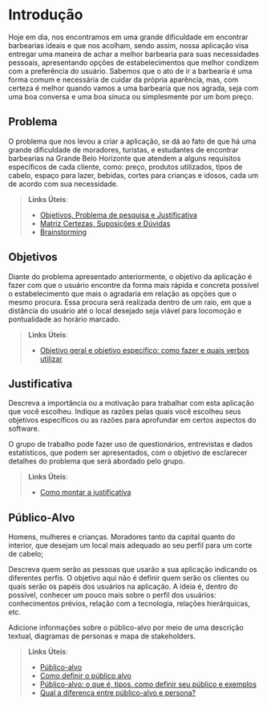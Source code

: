 # Introdução
Hoje em dia, nos encontramos em uma grande dificuldade em encontrar barbearias ideais e que nos acolham, sendo assim, nossa aplicação visa entregar uma maneira de achar a melhor barbearia para suas necessidades pessoais, apresentando opções de estabelecimentos que melhor condizem com a preferência do usuário. Sabemos que o ato de ir a barbearia é uma forma comum e necessária de cuidar da própria aparência, mas, com certeza é melhor quando vamos a uma barbearia que nos agrada, seja com uma boa conversa e uma boa sinuca ou simplesmente por um bom preço.

## Problema
O problema que nos levou a criar a aplicação, se dá ao fato de que há uma grande dificuldade de moradores, turistas, e estudantes de encontrar barbearias na Grande Belo Horizonte que atendem a alguns requisitos específicos de cada cliente, como: preço, produtos utilizados, tipos de cabelo, espaço para lazer, bebidas, cortes para crianças e idosos, cada um de acordo com sua necessidade.

> **Links Úteis**:
> - [Objetivos, Problema de pesquisa e Justificativa](https://medium.com/@versioparole/objetivos-problema-de-pesquisa-e-justificativa-c98c8233b9c3)
> - [Matriz Certezas, Suposições e Dúvidas](https://medium.com/educa%C3%A7%C3%A3o-fora-da-caixa/matriz-certezas-suposi%C3%A7%C3%B5es-e-d%C3%BAvidas-fa2263633655)
> - [Brainstorming](https://www.euax.com.br/2018/09/brainstorming/)

## Objetivos

Diante do problema apresentado anteriormente, o objetivo da aplicação é fazer com que o usuário encontre da forma mais rápida e concreta possível o estabelecimento que mais o agradaria em relação as opções que o mesmo procura. Essa procura será realizada dentro de um raio, em que a distância do usuário até o local desejado seja viável para locomoção e pontualidade ao horário marcado.
 
> **Links Úteis**:
> - [Objetivo geral e objetivo específico: como fazer e quais verbos utilizar](https://blog.mettzer.com/diferenca-entre-objetivo-geral-e-objetivo-especifico/)

## Justificativa

Descreva a importância ou a motivação para trabalhar com esta aplicação que você escolheu. Indique as razões pelas quais você escolheu seus objetivos específicos ou as razões para aprofundar em certos aspectos do software.

O grupo de trabalho pode fazer uso de questionários, entrevistas e dados estatísticos, que podem ser apresentados, com o objetivo de esclarecer detalhes do problema que será abordado pelo grupo.

> **Links Úteis**:
> - [Como montar a justificativa](https://guiadamonografia.com.br/como-montar-justificativa-do-tcc/)

## Público-Alvo
Homens, mulheres e crianças. Moradores tanto da capital quanto do interior, que desejam um local mais adequado ao seu perfil para um corte de cabelo;

Descreva quem serão as pessoas que usarão a sua aplicação indicando os diferentes perfis. O objetivo aqui não é definir quem serão os clientes ou quais serão os papéis dos usuários na aplicação. A ideia é, dentro do possível, conhecer um pouco mais sobre o perfil dos usuários: conhecimentos prévios, relação com a tecnologia, relações
hierárquicas, etc.

Adicione informações sobre o público-alvo por meio de uma descrição textual, diagramas de personas e mapa de stakeholders.

> **Links Úteis**:
> - [Público-alvo](https://blog.hotmart.com/pt-br/publico-alvo/)
> - [Como definir o público alvo](https://exame.com/pme/5-dicas-essenciais-para-definir-o-publico-alvo-do-seu-negocio/)
> - [Público-alvo: o que é, tipos, como definir seu público e exemplos](https://klickpages.com.br/blog/publico-alvo-o-que-e/)
> - [Qual a diferença entre público-alvo e persona?](https://rockcontent.com/blog/diferenca-publico-alvo-e-persona/)
